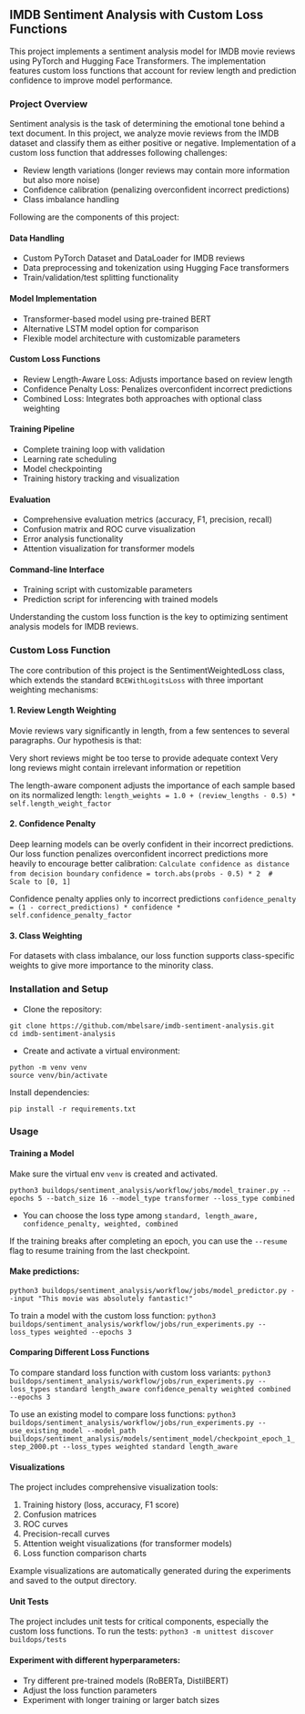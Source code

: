 ## IMDB Sentiment Analysis with Custom Loss Functions
This project implements a sentiment analysis model for IMDB movie reviews using PyTorch and Hugging Face Transformers. 
The implementation features custom loss functions that account for review length and prediction confidence to improve model performance.


### Project Overview
Sentiment analysis is the task of determining the emotional tone behind a text document. 
In this project, we analyze movie reviews from the IMDB dataset and classify them as either positive or negative.
Implementation of a custom loss function that addresses following challenges:
* Review length variations (longer reviews may contain more information but also more noise)
* Confidence calibration (penalizing overconfident incorrect predictions)
* Class imbalance handling

Following are the components of this project:
#### Data Handling

* Custom PyTorch Dataset and DataLoader for IMDB reviews
* Data preprocessing and tokenization using Hugging Face transformers
* Train/validation/test splitting functionality


#### Model Implementation

* Transformer-based model using pre-trained BERT
* Alternative LSTM model option for comparison
* Flexible model architecture with customizable parameters


#### Custom Loss Functions

* Review Length-Aware Loss: Adjusts importance based on review length
* Confidence Penalty Loss: Penalizes overconfident incorrect predictions
* Combined Loss: Integrates both approaches with optional class weighting


#### Training Pipeline

* Complete training loop with validation
* Learning rate scheduling
* Model checkpointing
* Training history tracking and visualization


#### Evaluation

* Comprehensive evaluation metrics (accuracy, F1, precision, recall)
* Confusion matrix and ROC curve visualization
* Error analysis functionality
* Attention visualization for transformer models


#### Command-line Interface

* Training script with customizable parameters
* Prediction script for inferencing with trained models

Understanding the custom loss function is the key to optimizing sentiment analysis models for IMDB reviews.

### Custom Loss Function
The core contribution of this project is the SentimentWeightedLoss class, which extends the standard `BCEWithLogitsLoss` with three important weighting mechanisms:

#### 1. Review Length Weighting
Movie reviews vary significantly in length, from a few sentences to several paragraphs. Our hypothesis is that:

Very short reviews might be too terse to provide adequate context
Very long reviews might contain irrelevant information or repetition

The length-aware component adjusts the importance of each sample based on its normalized length:
```length_weights = 1.0 + (review_lengths - 0.5) * self.length_weight_factor```

#### 2. Confidence Penalty
Deep learning models can be overly confident in their incorrect predictions. Our loss function penalizes overconfident incorrect predictions more heavily to encourage better calibration:
`Calculate confidence as distance from decision boundary`
```confidence = torch.abs(probs - 0.5) * 2  # Scale to [0, 1]```

Confidence penalty applies only to incorrect predictions
```confidence_penalty = (1 - correct_predictions) * confidence * self.confidence_penalty_factor```

#### 3. Class Weighting
For datasets with class imbalance, our loss function supports class-specific weights to give more importance to the minority class.

### Installation and Setup

* Clone the repository:

```
git clone https://github.com/mbelsare/imdb-sentiment-analysis.git
cd imdb-sentiment-analysis
```

* Create and activate a virtual environment:

```
python -m venv venv
source venv/bin/activate
```

Install dependencies:

`pip install -r requirements.txt`

### Usage

#### Training a Model

Make sure the virtual env `venv` is created and activated.

```python3 buildops/sentiment_analysis/workflow/jobs/model_trainer.py --epochs 5 --batch_size 16 --model_type transformer --loss_type combined```
* You can choose the loss type among `standard, length_aware, confidence_penalty, weighted, combined`

If the training breaks after completing an epoch, you can use the `--resume` flag to resume training from the last checkpoint.

#### Make predictions:
```python3 buildops/sentiment_analysis/workflow/jobs/model_predictor.py --input "This movie was absolutely fantastic!"```

To train a model with the custom loss function:
```python3 buildops/sentiment_analysis/workflow/jobs/run_experiments.py --loss_types weighted --epochs 3```

#### Comparing Different Loss Functions
To compare standard loss function with custom loss variants:
```python3 buildops/sentiment_analysis/workflow/jobs/run_experiments.py --loss_types standard length_aware confidence_penalty weighted combined --epochs 3```

To use an existing model to compare loss functions:
```python3 buildops/sentiment_analysis/workflow/jobs/run_experiments.py --use_existing_model --model_path buildops/sentiment_analysis/models/sentiment_model/checkpoint_epoch_1_step_2000.pt --loss_types weighted standard length_aware```

#### Visualizations
The project includes comprehensive visualization tools:

1. Training history (loss, accuracy, F1 score)
2. Confusion matrices
3. ROC curves
4. Precision-recall curves
5. Attention weight visualizations (for transformer models)
6. Loss function comparison charts

Example visualizations are automatically generated during the experiments and saved to the output directory.

#### Unit Tests
The project includes unit tests for critical components, especially the custom loss functions. To run the tests:
```python3 -m unittest discover buildops/tests```

#### Experiment with different hyperparameters:
* Try different pre-trained models (RoBERTa, DistilBERT)
* Adjust the loss function parameters
* Experiment with longer training or larger batch sizes
